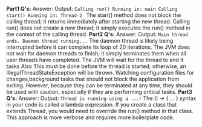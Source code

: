 **Part1 Q's:**
  Answer:
    Output:
      `Calling run()
      Running in: main
      Calling start()
      Running in: Thread-2
`    The start() method does not block the calling thread; it returns immediately after starting the new thread.
    Calling run() does not create a new thread; it simply executes the run() method in the context of the calling thread.
**Part2 Q's:**
  Answer:
    Output:
      `Main thread ends.
      Daemon thread running...`
    The daemon thread is likely being interrupted before it can complete its loop of 20 iterations. The JVM does not wait for daemon threads to finish; it simply terminates them when all user threads have completed.
    The JVM will wait for the thread to end it tasks 
    Also This must be done before the thread is started; otherwise, an IllegalThreadStateException will be thrown.
    Watching configuration files for changes,background tasks that should not block the application from exiting. However, because they can be terminated at any time, they should be used with caution, especially if they are performing critical tasks.
**Part3 Q's:**
  Answer:
    Output:
      `Thread is running using a ...!`
    The () -> { ... } syntax in your code is called a lambda expression.
    If you create a class that extends Thread, you would need to override the run() method in that class. This approach is more verbose and requires more boilerplate code.